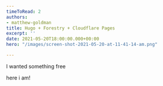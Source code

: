 ```yaml
---
timeToRead: 2
authors:
- matthew-goldman
title: Hugo + Forestry + Cloudflare Pages
excerpt: ''
date: 2021-05-20T18:00:00.000+00:00
hero: "/images/screen-shot-2021-05-20-at-11-41-14-am.png"

---
```

I wanted something free

here i am!